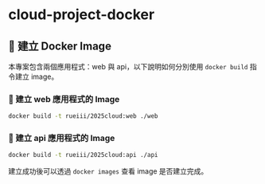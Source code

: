 # cloud-project-docker

## 🐳 建立 Docker Image

本專案包含兩個應用程式：web 與 api，以下說明如何分別使用 `docker build` 指令建立 image。

### 🔨 建立 web 應用程式的 Image

```bash
docker build -t rueiii/2025cloud:web ./web
```

### 🔨 建立 api 應用程式的 Image

```bash
docker build -t rueiii/2025cloud:api ./api
```

建立成功後可以透過 ```docker images``` 查看 image 是否建立完成。
